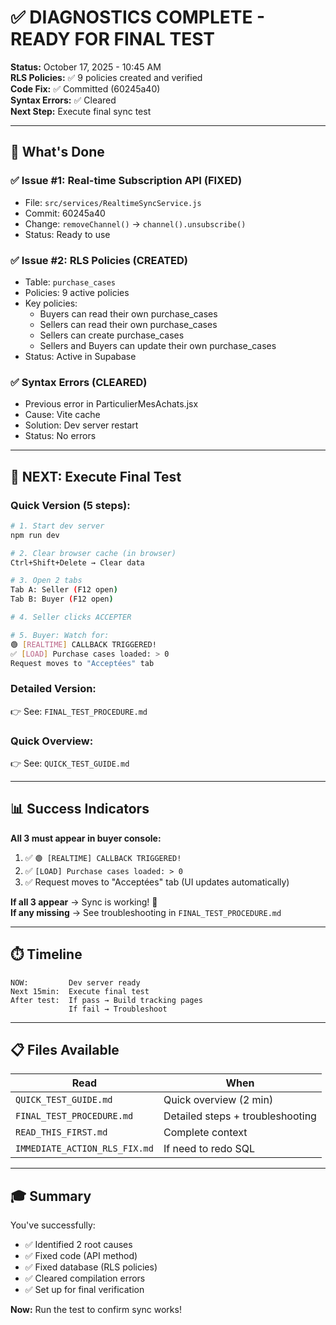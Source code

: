 # ✅ DIAGNOSTICS COMPLETE - READY FOR FINAL TEST

**Status:** October 17, 2025 - 10:45 AM  
**RLS Policies:** ✅ 9 policies created and verified  
**Code Fix:** ✅ Committed (60245a40)  
**Syntax Errors:** ✅ Cleared  
**Next Step:** Execute final sync test

---

## 🎯 What's Done

### ✅ Issue #1: Real-time Subscription API (FIXED)
- File: `src/services/RealtimeSyncService.js`
- Commit: 60245a40
- Change: `removeChannel()` → `channel().unsubscribe()`
- Status: Ready to use

### ✅ Issue #2: RLS Policies (CREATED)
- Table: `purchase_cases`
- Policies: 9 active policies
- Key policies:
  - Buyers can read their own purchase_cases
  - Sellers can read their own purchase_cases
  - Sellers can create purchase_cases
  - Sellers and Buyers can update their own purchase_cases
- Status: Active in Supabase

### ✅ Syntax Errors (CLEARED)
- Previous error in ParticulierMesAchats.jsx
- Cause: Vite cache
- Solution: Dev server restart
- Status: No errors

---

## 🚀 NEXT: Execute Final Test

### Quick Version (5 steps):

```bash
# 1. Start dev server
npm run dev

# 2. Clear browser cache (in browser)
Ctrl+Shift+Delete → Clear data

# 3. Open 2 tabs
Tab A: Seller (F12 open)
Tab B: Buyer (F12 open)

# 4. Seller clicks ACCEPTER

# 5. Buyer: Watch for:
🟢 [REALTIME] CALLBACK TRIGGERED!
✅ [LOAD] Purchase cases loaded: > 0
Request moves to "Acceptées" tab
```

### Detailed Version:
👉 See: `FINAL_TEST_PROCEDURE.md`

### Quick Overview:
👉 See: `QUICK_TEST_GUIDE.md`

---

## 📊 Success Indicators

**All 3 must appear in buyer console:**
1. ✅ `🟢 [REALTIME] CALLBACK TRIGGERED!`
2. ✅ `[LOAD] Purchase cases loaded: > 0`
3. ✅ Request moves to "Acceptées" tab (UI updates automatically)

**If all 3 appear** → Sync is working! 🎉  
**If any missing** → See troubleshooting in `FINAL_TEST_PROCEDURE.md`

---

## ⏱️ Timeline

```
NOW:         Dev server ready
Next 15min:  Execute final test
After test:  If pass → Build tracking pages
             If fail → Troubleshoot
```

---

## 📋 Files Available

| Read | When |
|------|------|
| `QUICK_TEST_GUIDE.md` | Quick overview (2 min) |
| `FINAL_TEST_PROCEDURE.md` | Detailed steps + troubleshooting |
| `READ_THIS_FIRST.md` | Complete context |
| `IMMEDIATE_ACTION_RLS_FIX.md` | If need to redo SQL |

---

## 🎓 Summary

You've successfully:
- ✅ Identified 2 root causes
- ✅ Fixed code (API method)
- ✅ Fixed database (RLS policies)
- ✅ Cleared compilation errors
- ✅ Set up for final verification

**Now:** Run the test to confirm sync works!

